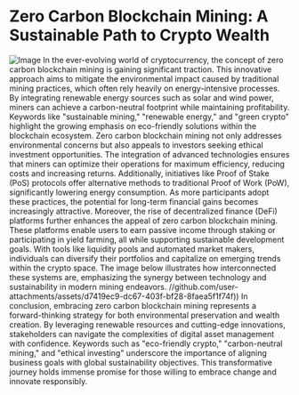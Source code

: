 # Zero Carbon Blockchain Mining: A Sustainable Path to Crypto Wealth

![Image](https://github.com/user-attachments/assets/d7419ec9-dc67-403f-bf28-8faea5f1f74f)
In the ever-evolving world of cryptocurrency, the concept of zero carbon blockchain mining is gaining significant traction. This innovative approach aims to mitigate the environmental impact caused by traditional mining practices, which often rely heavily on energy-intensive processes. By integrating renewable energy sources such as solar and wind power, miners can achieve a carbon-neutral footprint while maintaining profitability. Keywords like "sustainable mining," "renewable energy," and "green crypto" highlight the growing emphasis on eco-friendly solutions within the blockchain ecosystem.
Zero carbon blockchain mining not only addresses environmental concerns but also appeals to investors seeking ethical investment opportunities. The integration of advanced technologies ensures that miners can optimize their operations for maximum efficiency, reducing costs and increasing returns. Additionally, initiatives like Proof of Stake (PoS) protocols offer alternative methods to traditional Proof of Work (PoW), significantly lowering energy consumption. As more participants adopt these practices, the potential for long-term financial gains becomes increasingly attractive.
Moreover, the rise of decentralized finance (DeFi) platforms further enhances the appeal of zero carbon blockchain mining. These platforms enable users to earn passive income through staking or participating in yield farming, all while supporting sustainable development goals. With tools like liquidity pools and automated market makers, individuals can diversify their portfolios and capitalize on emerging trends within the crypto space. The image below illustrates how interconnected these systems are, emphasizing the synergy between technology and sustainability in modern mining endeavors.
 //github.com/user-attachments/assets/d7419ec9-dc67-403f-bf28-8faea5f1f74f))
In conclusion, embracing zero carbon blockchain mining represents a forward-thinking strategy for both environmental preservation and wealth creation. By leveraging renewable resources and cutting-edge innovations, stakeholders can navigate the complexities of digital asset management with confidence. Keywords such as "eco-friendly crypto," "carbon-neutral mining," and "ethical investing" underscore the importance of aligning business goals with global sustainability objectives. This transformative journey holds immense promise for those willing to embrace change and innovate responsibly.
